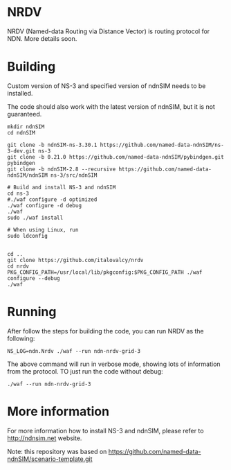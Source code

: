 NRDV
====

NRDV (Named-data Routing via Distance Vector) is routing protocol for NDN. More details soon.

Building
========

Custom version of NS-3 and specified version of ndnSIM needs to be installed.

The code should also work with the latest version of ndnSIM, but it is not guaranteed.

    mkdir ndnSIM
    cd ndnSIM

    git clone -b ndnSIM-ns-3.30.1 https://github.com/named-data-ndnSIM/ns-3-dev.git ns-3
    git clone -b 0.21.0 https://github.com/named-data-ndnSIM/pybindgen.git pybindgen
    git clone -b ndnSIM-2.8 --recursive https://github.com/named-data-ndnSIM/ndnSIM ns-3/src/ndnSIM

    # Build and install NS-3 and ndnSIM
    cd ns-3
    #./waf configure -d optimized
    ./waf configure -d debug
    ./waf
    sudo ./waf install

    # When using Linux, run
    sudo ldconfig


    cd ..
    git clone https://github.com/italovalcy/nrdv
    cd nrdv
    PKG_CONFIG_PATH=/usr/local/lib/pkgconfig:$PKG_CONFIG_PATH ./waf configure --debug
    ./waf


Running
=======

After follow the steps for building the code, you can run NRDV as the following:

    NS_LOG=ndn.Nrdv ./waf --run ndn-nrdv-grid-3

The above command will run in verbose mode, showing lots of information from the 
protocol. TO just run the code without debug:

    ./waf --run ndn-nrdv-grid-3

More information
================

For more information how to install NS-3 and ndnSIM, please refer to http://ndnsim.net website.

Note: this repository was based on https://github.com/named-data-ndnSIM/scenario-template.git 

